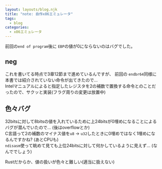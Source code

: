 ```yaml
---
layout: layouts/blog.njk
title: "note: 自作x86エミュレータ"
tags:
  - blog
categories:
  - x86エミュレータ
---
```


前回の`end of program`後に `EBP`の値が0にならないのはバグでした。

## neg

これを書いてる時点で3章12節まで進めているんですが、 前回の
`endbr64`同様に本書では紹介されていない命令が出てきたので...\
Intelマニュアルによると指定したレジスタを2の補数で置換する命令とのことだったので、サクッと実装(フラグ周りの変更は放置中)

## 色々バグ

32bitsに対して8bitsの値を入れているために上24bitsが0埋めになることによるバグが潜んでいたので...
(後はoverflowとか)\
C言語って2の補数のマイナス値を`u8` ->
`u32`したときに0埋めではなく1埋めになるんですかね? (あとCPUも)\
`ndisasm`使って眺めて見ても上位24bitsに対して何かしているように見えず...
(なんででしょう)

Rustだからか、値の扱いが色々と難しい(適当に扱えない)

